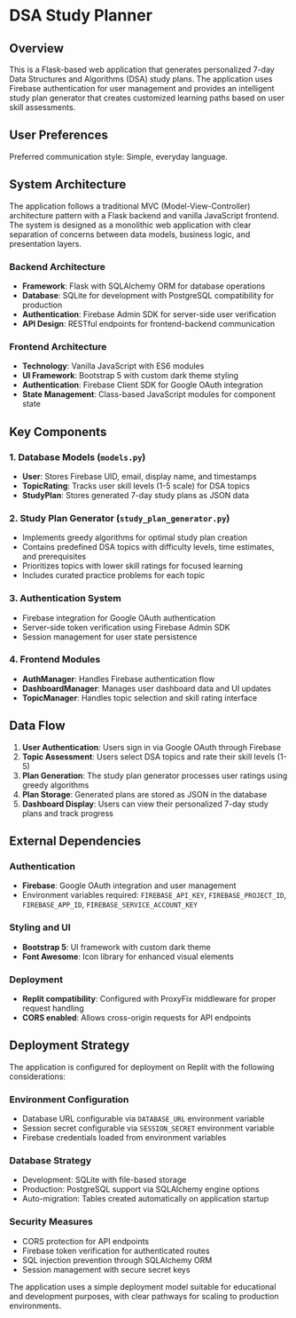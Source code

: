 # DSA Study Planner

## Overview

This is a Flask-based web application that generates personalized 7-day Data Structures and Algorithms (DSA) study plans. The application uses Firebase authentication for user management and provides an intelligent study plan generator that creates customized learning paths based on user skill assessments.

## User Preferences

Preferred communication style: Simple, everyday language.

## System Architecture

The application follows a traditional MVC (Model-View-Controller) architecture pattern with a Flask backend and vanilla JavaScript frontend. The system is designed as a monolithic web application with clear separation of concerns between data models, business logic, and presentation layers.

### Backend Architecture
- **Framework**: Flask with SQLAlchemy ORM for database operations
- **Database**: SQLite for development with PostgreSQL compatibility for production
- **Authentication**: Firebase Admin SDK for server-side user verification
- **API Design**: RESTful endpoints for frontend-backend communication

### Frontend Architecture
- **Technology**: Vanilla JavaScript with ES6 modules
- **UI Framework**: Bootstrap 5 with custom dark theme styling
- **Authentication**: Firebase Client SDK for Google OAuth integration
- **State Management**: Class-based JavaScript modules for component state

## Key Components

### 1. Database Models (`models.py`)
- **User**: Stores Firebase UID, email, display name, and timestamps
- **TopicRating**: Tracks user skill levels (1-5 scale) for DSA topics
- **StudyPlan**: Stores generated 7-day study plans as JSON data

### 2. Study Plan Generator (`study_plan_generator.py`)
- Implements greedy algorithms for optimal study plan creation
- Contains predefined DSA topics with difficulty levels, time estimates, and prerequisites
- Prioritizes topics with lower skill ratings for focused learning
- Includes curated practice problems for each topic

### 3. Authentication System
- Firebase integration for Google OAuth authentication
- Server-side token verification using Firebase Admin SDK
- Session management for user state persistence

### 4. Frontend Modules
- **AuthManager**: Handles Firebase authentication flow
- **DashboardManager**: Manages user dashboard data and UI updates
- **TopicManager**: Handles topic selection and skill rating interface

## Data Flow

1. **User Authentication**: Users sign in via Google OAuth through Firebase
2. **Topic Assessment**: Users select DSA topics and rate their skill levels (1-5)
3. **Plan Generation**: The study plan generator processes user ratings using greedy algorithms
4. **Plan Storage**: Generated plans are stored as JSON in the database
5. **Dashboard Display**: Users can view their personalized 7-day study plans and track progress

## External Dependencies

### Authentication
- **Firebase**: Google OAuth integration and user management
- Environment variables required: `FIREBASE_API_KEY`, `FIREBASE_PROJECT_ID`, `FIREBASE_APP_ID`, `FIREBASE_SERVICE_ACCOUNT_KEY`

### Styling and UI
- **Bootstrap 5**: UI framework with custom dark theme
- **Font Awesome**: Icon library for enhanced visual elements

### Deployment
- **Replit compatibility**: Configured with ProxyFix middleware for proper request handling
- **CORS enabled**: Allows cross-origin requests for API endpoints

## Deployment Strategy

The application is configured for deployment on Replit with the following considerations:

### Environment Configuration
- Database URL configurable via `DATABASE_URL` environment variable
- Session secret configurable via `SESSION_SECRET` environment variable
- Firebase credentials loaded from environment variables

### Database Strategy
- Development: SQLite with file-based storage
- Production: PostgreSQL support via SQLAlchemy engine options
- Auto-migration: Tables created automatically on application startup

### Security Measures
- CORS protection for API endpoints
- Firebase token verification for authenticated routes
- SQL injection prevention through SQLAlchemy ORM
- Session management with secure secret keys

The application uses a simple deployment model suitable for educational and development purposes, with clear pathways for scaling to production environments.
